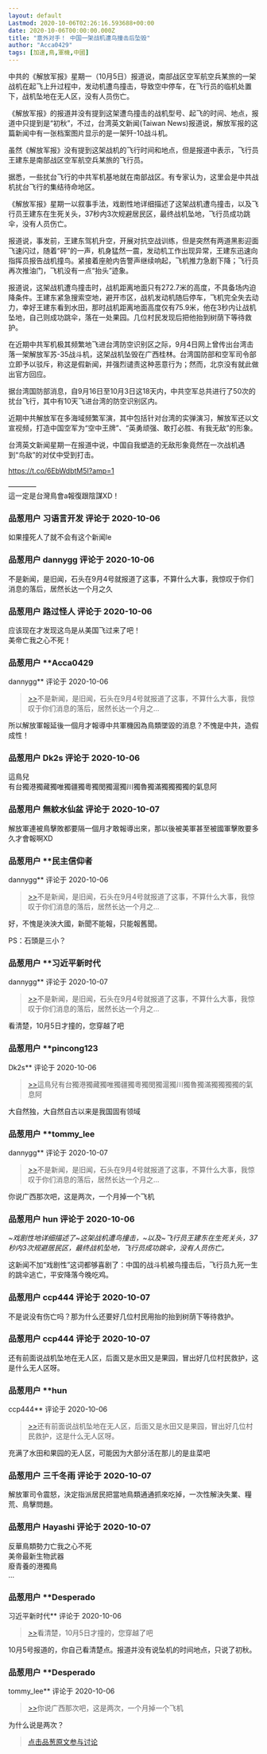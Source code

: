 ```yaml
---
layout: default
Lastmod: 2020-10-06T02:26:16.593688+00:00
date: 2020-10-06T00:00:00.000Z
title: "意外对手！ 中国一架战机遭鸟撞击后坠毁"
author: "Acca0429"
tags: [加速,鳥,軍機,中國]
---
```


中共的《解放军报》星期一（10月5日）报道说，南部战区空军航空兵某旅的一架战机在起飞上升过程中，发动机遭鸟撞击，导致空中停车，在飞行员的临机处置下，战机坠地在无人区，没有人员伤亡。  
  
《解放军报》的报道并没有提到这架遭鸟撞击的战机型号、起飞的时间、地点，报道中只提到是“初秋”，不过，台湾英文新闻(Taiwan News)报道说，解放军报的这篇新闻中有一张档案图片显示的是一架歼-10战斗机。  
  
虽然《解放军报》没有提到这架战机的飞行时间和地点，但是报道中表示，飞行员王建东是南部战区空军航空兵某旅的飞行员。  
  
据悉，一些扰台飞行的中共军机基地就在南部战区。有专家认为，这里会是中共战机扰台飞行的集结待命地区。  
  
《解放军报》星期一以叙事手法，戏剧性地详细描述了这架战机遭鸟撞击，以及飞行员王建东在生死关头，37秒内3次规避居民区，最终战机坠地，飞行员成功跳伞，没有人员伤亡。  
  
报道说，事发前，王建东驾机升空，开展对抗空战训练，但是突然有两道黑影迎面飞速闪过，随着“砰”的一声，机身猛然一震，发动机工作出现异常，王建东迅速向指挥员报告战机撞鸟。紧接着座舱内告警声继续响起，飞机推力急剧下降；飞行员再次推油门，飞机没有一点“抬头”迹象。  
  
报道说，这架战机遭鸟撞击时，战机距离地面只有272.7米的高度，不具备场内迫降条件。王建东紧急搜索空地，避开市区，战机发动机随后停车，飞机完全失去动力，幸好王建东看到水田，那时战机距离地面高度仅有75.9米，他在3秒内让战机坠地，自己则成功跳伞，落在一处果园。几位村民发现后把他抬到树荫下等待救护。  
  
在近期中共军机极其频繁地飞进台湾防空识别区之际，9月4日网上曾传出台湾击落一架解放军苏-35战斗机，这架战机坠毁在广西桂林。台湾国防部和空军司令部立即予以驳斥，称这是假新闻，并强烈谴责这种恶意行为；然而，北京没有就此做出官方回应。  
  
据台湾国防部消息，自9月16日至10月3日这18天内，中共空军总共进行了50次的扰台飞行，其中有10天飞进台湾的防空识别区内。  
  
近期中共解放军在多海域频繁军演，其中包括针对台湾的实弹演习，解放军还以文宣视频，打造中国空军为“空中王牌”、“英勇顽强、敢打必胜、有我无敌”的形象。  
  
台湾英文新闻星期一在报道中说，中国自我塑造的无敌形象竟然在一次战机遇到“鸟敌”的对仗中受到打击。  
  
https://t.co/6EbWdbtM5I?amp=1  
  
————  
這一定是台灣鳥會a報復跟陰謀XD！

            
### 品葱用户 **习语言开发** 评论于 2020-10-06
        
如果撞死人了就不会有这个新闻le
        


            
### 品葱用户 **dannygg** 评论于 2020-10-06
        
不是新闻，是旧闻，石头在9月4号就报道了这事，不算什么大事，我惊叹于你们消息的落后，居然长达一个月之久
        


            
### 品葱用户 **路过怪人** 评论于 2020-10-06
        
应该现在才发现这鸟是从美国飞过来了吧！  
美帝亡我之心不死！
        


            
### 品葱用户 **Acca0429 
dannygg** 评论于 2020-10-06
        
> [\>>]( "/article/item_id-510821#")不是新闻，是旧闻，石头在9月4号就报道了这事，不算什么大事，我惊叹于你们消息的落后，居然长达一个月之...

  
  
所以解放軍報延後一個月才報導中共軍機因為鳥類墜毀的消息？不愧是中共，造假成性！
        


            
### 品葱用户 **Dk2s** 评论于 2020-10-06
        
這鳥兒  
有台獨港獨藏獨唯獨疆獨粵獨閔獨滬獨川獨魯獨滿獨獨獨獨的氣息阿
        


            
### 品葱用户 **無紋水仙盆** 评论于 2020-10-07
        
解放軍連被鳥擊敗都要隔一個月才敢報導出來，那以後被美軍甚至被國軍擊敗要多久才會報啊XD
        


            
### 品葱用户 **民主信仰者 
dannygg** 评论于 2020-10-06
        
> [\>>]( "/article/item_id-510821#")不是新闻，是旧闻，石头在9月4号就报道了这事，不算什么大事，我惊叹于你们消息的落后，居然长达一个月之...

  
好，不愧是泱泱大國，新聞不能報，只能報舊聞。  
  
PS：石頭是三小？
        


            
### 品葱用户 **习近平新时代 
dannygg** 评论于 2020-10-07
        
> [\>>]( "/article/item_id-510821#")不是新闻，是旧闻，石头在9月4号就报道了这事，不算什么大事，我惊叹于你们消息的落后，居然长达一个月之...

看清楚，10月5日才撞的，您穿越了吧
        


            
### 品葱用户 **pincong123 
Dk2s** 评论于 2020-10-06
        
> [\>>]( "/article/item_id-510829#")這鳥兒有台獨港獨藏獨唯獨疆獨粵獨閔獨滬獨川獨魯獨滿獨獨獨獨的氣息阿

  
  
大自然独，大自然自古以来是我国固有领域
        


            
### 品葱用户 **tommy_lee 
dannygg** 评论于 2020-10-07
        
> [\>>]( "/article/item_id-510821#")不是新闻，是旧闻，石头在9月4号就报道了这事，不算什么大事，我惊叹于你们消息的落后，居然长达一个月之...

  
你说广西那次吧，这是两次，一个月掉一个飞机
        


            
### 品葱用户 **hun** 评论于 2020-10-06
        
_~戏剧性地详细描述了~这架战机遭鸟撞击，~以及~飞行员王建东在生死关头，37秒内3次规避居民区，最终战机坠地，飞行员成功跳伞，没有人员伤亡。_  
  
这新闻不加“戏剧性”这词都够喜剧了：中国的战斗机被鸟撞击后，飞行员九死一生的跳伞逃亡，平安降落今晚吃鸡。
        


            
### 品葱用户 **ccp444** 评论于 2020-10-07
        
不是说没有伤亡吗？那为什么还要好几位村民用抬的抬到树荫下等待救护。
        


            
### 品葱用户 **ccp444** 评论于 2020-10-07
        
还有前面说战机坠地在无人区，后面又是水田又是果园，冒出好几位村民救护，这是什么无人区呀。
        


            
### 品葱用户 **hun 
ccp444** 评论于 2020-10-06
        
> [\>>]( "/article/item_id-510850#")还有前面说战机坠地在无人区，后面又是水田又是果园，冒出好几位村民救护，这是什么无人区呀。

  
  
充满了水田和果园的无人区，可能因为大部分活在那儿的是韭菜吧
        


            
### 品葱用户 **三千冬雨** 评论于 2020-10-07
        
解放軍司令震怒，決定指派居民把當地鳥類通通抓來吃掉，一次性解決失業、糧荒、鳥擊問題。
        


            
### 品葱用户 **Hayashi** 评论于 2020-10-07
        
反華鳥類勢力亡我之心不死  
美帝最新生物武器  
廢青養的港獨鳥  
...
        


            
### 品葱用户 **Desperado 
习近平新时代** 评论于 2020-10-06
        
> [\>>]( "/article/item_id-510836#")看清楚，10月5日才撞的，您穿越了吧

  
  
10月5号报道的，你自己看清楚点。报道并没有说坠机的时间地点，只说了初秋。
        


            
### 品葱用户 **Desperado 
tommy_lee** 评论于 2020-10-06
        
> [\>>]( "/article/item_id-510839#")你说广西那次吧，这是两次，一个月掉一个飞机

  
  
为什么说是两次？
        






> [点击品葱原文参与讨论](https://pincong.rocks/article/24774)

